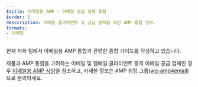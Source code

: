 ```yaml
---
$title: 이메일용 AMP - 이메일 공급 업체 통합
$order: 5
desccription: 이메일 클라이언트 및 공급 업체를 위한 AMP 통합 정보.
formats:
- 이메일
---
```


현재 저희 팀에서 이메일용 AMP 통합과 관련한 종합 가이드를 작성하고 있습니다.

제품과 AMP 통합을 고려하는 이메일 및 웹메일 클라이언트 등의 이메일 공급 업체인 경우 [이메일용 AMP 사양](../../../documentation/guides-and-tutorials/learn/email-spec/amp-email-format.md?format=email)을 참조하고, 자세한 정보는 AMP 워킹 그룹([wg-amp4email](https://github.com/ampproject/wg-amp4email))으로 문의하세요.
